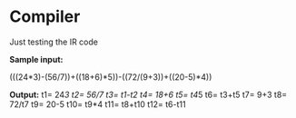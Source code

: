 # Compiler

Just testing the IR code

**Sample input:**

(((24*3)-(56/7))+((18+6)*5))-((72/(9+3))+((20-5)*4))


**Output:**
t1= 24*3
t2= 56/7
t3= t1-t2
t4= 18+6
t5= t4*5
t6= t3+t5
t7= 9+3
t8= 72/t7
t9= 20-5
t10= t9*4
t11= t8+t10
t12= t6-t11

